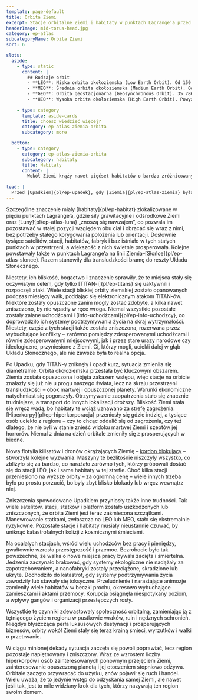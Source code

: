 ```yaml
---
template: page-default
title: Orbita Ziemi
excerpt: Stacje orbitalne Ziemi i habitaty w punktach Lagrange’a przed Upadkiem.
headerImage: mid-torus-head.jpg
category: ep-atlas
subcategoryName: Orbita Ziemi
sort: 6

slots:
  aside:
    - type: static
      content: |
        ## Rodzaje orbit
        - **LEO**: Niska orbita okołoziemska (Low Earth Orbit). Od 150 do 2 000 km nad poziomem morza. Obecnie dolny zakres tej strefy to teren objęty ograniczeniami, chroniony przez kordon satelitów bojowych rozmieszczonych na wysokości 300–350km, które zestrzeliwują wszystko, co próbuje się przez nie przedostać w obie strony.
        - **MEO**: Średnia orbita okołoziemska (Medium Earth Orbit). Od 2 000 do 35 786 km nad poziomem morza.
        - **GEO**: Orbita geostacjonarna (Geosynchronous Orbit). 35 786 km nad poziomem morza i blisko równika, odpowiadająca okresowi obrotu Ziemi względem gwiazd. Obiekty na orbicie geostacjonarnej (bez nachylenia) wydają się z powierzchni pozostawać w stałym miejscu na niebie.
        - **HEO**: Wysoka orbita okołoziemska (High Earth Orbit). Powyżej 35 786 km nad poziomem morza.
        
    - type: category
      template: aside-cards
      title: Chcesz wiedzieć więcej?
      category: ep-atlas-ziemia-orbita
      subcategory: more

  bottom:
    - type: category
      category: ep-atlas-ziemia-orbita
      subcategory: habitaty
      title: Habitaty
      content: |
        Wokół Ziemi krąży nawet pięćset habitatów o bardzo zróżnicowanych rozmiarach i przeznaczeniu. Większość to ciasne, metalowe [puszki]{pl/ep-puszka} mieszczące najwyżej kilkanaście osób, ale istnieją też ogromne struktury, takie jak [bańki Cole’a]{pl/ep-banka-colea} czy [cylindry O’Neilla]{pl/ep-cylinder-oneilla}, zaprojektowane dla setek tysięcy mieszkańców. Między nimi znajdują się stacje o różnej wielkości, pełniące funkcje laboratoriów, fabryk, portów kosmicznych, hoteli, stacji handlowych oraz instalacji obronnych i komunikacyjnych.
      
lead: |
  Przed [Upadkiem]{pl/ep-upadek}, gdy [Ziemia]{pl/ep-atlas-ziemia} była jeszcze domem i centrum transludzkości, to właśnie stacje na orbicie okołoziemskiej odgrywały kluczową rolę. Ich bliskie położenie względem planety macierzystej zapewniało im ogromne znaczenie, nie wspominając o bezkonkurencyjnym dostępie do zasobów i personelu.   
---
```

Szczególne znaczenie miały [habitaty]{pl/ep-habitat} zlokalizowane w pięciu punktach Lagrange’a, gdzie siły grawitacyjne i odśrodkowe Ziemi oraz [Luny]{pl/ep-atlas-luna} „znoszą się nawzajem”, co pozwala im pozostawać w stałej pozycji względem obu ciał i obracać się wraz z nimi, bez potrzeby stałego korygowania położenia lub orientacji. Dosłownie tysiące satelitów, stacji, habitatów, fabryk i baz istniało w tych stałych punktach w przestrzeni, a większość z nich świetnie prosperowała. Kolejne powstawały także w punktach Lagrange’a na linii Ziemia–[Słońce]{pl/ep-atlas-slonce}. Razem stanowiły dla transludzkości bramę do reszty Układu Słonecznego.

Niestety, ich bliskość, bogactwo i znaczenie sprawiły, że te miejsca stały się oczywistym celem, gdy tylko [TITAN-i]{pl/ep-titans} się uaktywnili i rozpoczęli ataki. Wiele stacji bliskiej orbity ziemskiej zostało opanowanych podczas miesięcy walk, poddając się elektronicznym atakom TITAN-ów. Niektóre zostały opuszczone zanim mogły zostać zdobyte, a kilka nawet zniszczono, by nie wpadły w ręce wroga. Niemal wszystkie pozostałe zostały zalane uchodźcami i [info-uchodźcami]{pl/ep-info-uchodzcy}, co doprowadziło ich systemy podtrzymywania życia na skraj wytrzymałości. Niestety, część z tych stacji także została zniszczona, rozerwana przez wybuchające konflikty – zarówno pomiędzy zdesperowanymi uchodźcami i równie zdesperowanymi miejscowymi, jak i przez stare urazy narodowe czy ideologiczne, przyniesione z Ziemi. Ci, którzy mogli, uciekli dalej w głąb Układu Słonecznego, ale nie zawsze była to realna opcja.

Po Upadku, gdy TITAN-y zniknęły i opadł kurz, sytuacja zmieniła się diametralnie. Orbita okołoziemska przestała być kluczowym obszarem. Ziemia została opuszczona i objęta zakazem wstępu, więc stacje na orbicie znalazły się już nie u progu naszego świata, lecz na skraju przestrzeni transludzkości – obok martwej i opuszczonej planety. Warunki ekonomiczne natychmiast się pogorszyły. Otrzymywanie zaopatrzenia stało się znacznie trudniejsze, a transport do innych lokalizacji droższy. Bliskość Ziemi stała się wręcz wadą, bo habitaty te wciąż uznawano za strefę zagrożenia. [Hiperkorpy]{pl/ep-hiperkorporacja} przeniosły się gdzie indziej, a tysiące osób uciekło z regionu – czy to chcąc oddalić się od zagrożenia, czy też dlatego, że nie byli w stanie znieść widoku martwej Ziemi i szeptów jej horrorów. Niemal z dnia na dzień orbitale zmieniły się z prosperujących w biedne.

Nowa flotylla killsatów i dronów okrążających Ziemię – [kordon blokujący](#) – stworzyła kolejne wyzwania. Maszyny te bezlitośnie niszczyły wszystko, co zbliżyło się za bardzo, co narażało zarówno tych, którzy próbowali dostać się do stacji LEO, jak i same habitaty w tej strefie. Choć kilka stacji przeniesiono na wyższe orbity – za ogromną cenę – wiele innych trzeba było po prostu porzucić, bo były zbyt blisko blokady lub wręcz wewnątrz niej.

Zniszczenia spowodowane Upadkiem przyniosły także inne trudności. Tak wiele satelitów, stacji, statków i platform zostało uszkodzonych lub zniszczonych, że orbita Ziemi jest teraz zaśmiecona szczątkami. Manewrowanie statkami, zwłaszcza na LEO lub MEO, stało się ekstremalnie ryzykowne. Pozostałe stacje i habitaty musiały nieustannie czuwać, by uniknąć katastrofalnych kolizji z kosmicznymi śmieciami.

Na ocalałych stacjach, wśród wielu uchodźców bez pracy i pieniędzy, gwałtownie wzrosła przestępczość i przemoc. Bezrobocie było tak powszechne, że walka o nowe miejsca pracy bywała zacięta i śmiertelna. Jedzenia zaczynało brakować, gdy systemy ekologiczne nie nadążały za zapotrzebowaniem, a nanofabryki zostały przeciążone, skradzione lub ukryte. Dochodziło do katastrof, gdy systemy podtrzymywania życia zawodziły lub stawały się toksyczne. Przeludnienie i narastające animozje zamieniły wiele habitatów w beczki prochu, okresowo wybuchające zamieszkami i aktami przemocy. Korupcja osiągnęła niespotykany poziom, a wpływy gangów i organizacji przestępczych rosły.

Wszystkie te czynniki zdewastowały społeczność orbitalną, zamieniając ją z tętniącego życiem regionu w pustkowie wraków, ruin i nędznych schronień. Niegdyś błyszcząca perła luksusowych destynacji i prosperujących biznesów, orbity wokół Ziemi stały się teraz krainą śmieci, wyrzutków i walki o przetrwanie.

W ciągu minionej dekady sytuacja zaczęła się powoli poprawiać, lecz region pozostaje napiętnowany i zniszczony. Wraz ze wzrostem liczby hiperkorpów i osób zainteresowanych ponownym przejęciem Ziemi, zainteresowanie opuszczoną planetą i jej otoczeniem stopniowo odżywa. Orbitale zaczęto przywracać do użytku, znów pojawił się ruch i handel. Wielu uważa, że to jedynie wstęp do odzyskania samej Ziemi, ale nawet jeśli tak, jest to mile widziany krok dla tych, którzy nazywają ten region swoim domem.
